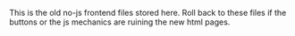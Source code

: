 This is the old no-js frontend files stored here. Roll back to these files if the buttons or the js mechanics are ruining the new html pages.
